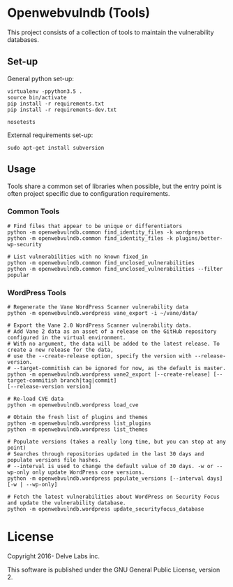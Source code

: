 # Openwebvulndb (Tools)

This project consists of a collection of tools to maintain the vulnerability
databases.


## Set-up

General python set-up:

```
virtualenv -ppython3.5 .
source bin/activate
pip install -r requirements.txt
pip install -r requirements-dev.txt

nosetests
```

External requirements set-up:

```
sudo apt-get install subversion
```

## Usage

Tools share a common set of libraries when possible, but the entry point is
often project specific due to configuration requirements.

### Common Tools

```
# Find files that appear to be unique or differentiators
python -m openwebvulndb.common find_identity_files -k wordpress
python -m openwebvulndb.common find_identity_files -k plugins/better-wp-security

# List vulnerabilities with no known fixed_in
python -m openwebvulndb.common find_unclosed_vulnerabilities
python -m openwebvulndb.common find_unclosed_vulnerabilities --filter popular
```

### WordPress Tools

```
# Regenerate the Vane WordPress Scanner vulnerability data
python -m openwebvulndb.wordpress vane_export -i ~/vane/data/

# Export the Vane 2.0 WordPress Scanner vulnerability data.
# Add Vane 2 data as an asset of a release on the GitHub repository configured in the virtual environment.
# With no argument, the data will be added to the latest release. To create a new release for the data,
# use the --create-release option, specify the version with --release-version.
# --target-commitish can be ignored for now, as the default is master.
python -m openwebvulndb.wordpress vane2_export [--create-release] [--target-commitish branch|tag|commit] 
[--release-version version]

# Re-load CVE data
python -m openwebvulndb.wordpress load_cve

# Obtain the fresh list of plugins and themes
python -m openwebvulndb.wordpress list_plugins
python -m openwebvulndb.wordpress list_themes

# Populate versions (takes a really long time, but you can stop at any point)
# Searches through repositories updated in the last 30 days and populate versions file hashes.
# --interval is used to change the default value of 30 days. -w or --wp-only only update WordPress core versions.
python -m openwebvulndb.wordpress populate_versions [--interval days] [-w | --wp-only]

# Fetch the latest vulnerabilities about WordPress on Security Focus and update the vulnerability database.
python -m openwebvulndb.wordpress update_securityfocus_database
```

# License

Copyright 2016- Delve Labs inc.

This software is published under the GNU General Public License, version 2.
